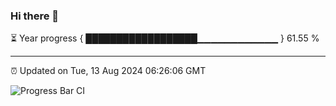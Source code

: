 ### Hi there 👋

⏳ Year progress { ██████████████████▁▁▁▁▁▁▁▁▁▁▁▁ } 61.55 %

---

⏰ Updated on Tue, 13 Aug 2024 06:26:06 GMT

![Progress Bar CI](https://github.com/liununu/liununu/workflows/Progress%20Bar%20CI/badge.svg)
